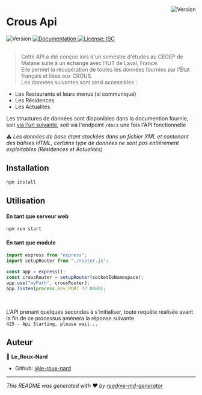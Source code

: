 <p>
  <img alt="Version" src="https://api.gouv.fr/images/api-logo/logo-cnous.png" align="right"/>
  <h1 align="left">Crous Api</h1>
</p>
<p>
  <img alt="Version" src="https://img.shields.io/badge/version-1.0-blue.svg?cacheSeconds=2592000" />
  <a href="https://le-roux-nard.github.io/crous-api/" target="_blank">
    <img alt="Documentation" src="https://img.shields.io/badge/documentation-yes-brightgreen.svg" />
  </a>
  <a href="#" target="_blank">
    <img alt="License: ISC" src="https://img.shields.io/badge/License-ISC-yellow.svg" />
  </a>
  <br/>
  <br/>
</p>

> Cette API a été conçue lors d'un semestre d'études au CEGEP de Matane suite à un échange avec l'IUT de Laval, France.
> <br/>
> Elle permet la récupération de toutes les données fournies par l'État français et liées aux CROUS.
> <br/>
> Les données suivantes sont ainsi accessibles :
> <br/>

-   Les Restaurants et leurs menus (si communiqué)
-   Les Résidences
-   Les Actualités

Les structures de données sont disponibles dans la documention fournie, soit [via l'url suivante](https://le-roux-nard.github.io/crous-api/), soit via l'endpoint `/docs` une fois l'API fonctionnelle

⚠ _Les données de base étant stockées dans un fichier XML et contenant des balises HTML, certains type de données ne sont pas entièrement exploitables (Résidences et Actualités)_

## Installation

```sh
npm install
```

## Utilisation

#### En tant que serveur web

```sh
npm run start
```

#### En tant que module

```ts
import express from "express";
import setupRouter from "./router.js";

const app = express();
const crousRouter = setupRouter(socketIoNamespace);
app.use("myPath", crousRouter);
app.listen(process.env.PORT ?? 8080);
```

<br/>

L'API prenant quelques secondes à s'initialiser, toute requête réalisée avant la fin de ce processus amènera la réponse suivante
<br/>
`425 - Api Starting, please wait...`
<br/>

## Auteur

👤 **Le_Roux-Nard**

<!-- -   Website: ... -->

-   Github: [@le-roux-nard](https://github.com/le-roux-nard)

---

_This README was generated with ❤️ by [readme-md-generator](https://github.com/kefranabg/readme-md-generator)_
